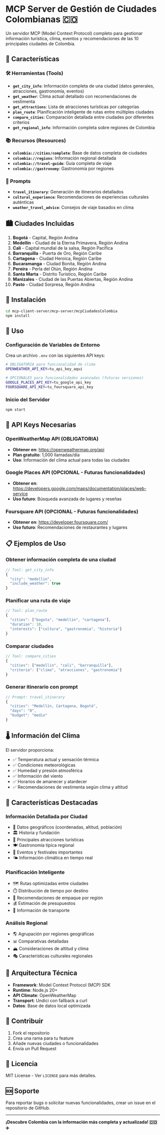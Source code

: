 # MCP Server de Gestión de Ciudades Colombianas 🇨🇴

Un servidor MCP (Model Context Protocol) completo para gestionar información turística, clima, eventos y recomendaciones de las 10 principales ciudades de Colombia.

## 🌟 Características

### 🛠️ Herramientas (Tools)
- **`get_city_info`**: Información completa de una ciudad (datos generales, atracciones, gastronomía, eventos)
- **`get_weather`**: Clima actual detallado con recomendaciones de vestimenta
- **`get_attractions`**: Lista de atracciones turísticas por categorías
- **`plan_route`**: Planificación inteligente de rutas entre múltiples ciudades
- **`compare_cities`**: Comparación detallada entre ciudades por diferentes criterios
- **`get_regional_info`**: Información completa sobre regiones de Colombia

### 📚 Recursos (Resources)
- **`colombia://cities/complete`**: Base de datos completa de ciudades
- **`colombia://regions`**: Información regional detallada
- **`colombia://travel-guide`**: Guía completa de viaje
- **`colombia://gastronomy`**: Gastronomía por regiones

### 💬 Prompts
- **`travel_itinerary`**: Generación de itinerarios detallados
- **`cultural_experience`**: Recomendaciones de experiencias culturales auténticas
- **`weather_travel_advice`**: Consejos de viaje basados en clima

## 🏙️ Ciudades Incluidas

1. **Bogotá** - Capital, Región Andina
2. **Medellín** - Ciudad de la Eterna Primavera, Región Andina
3. **Cali** - Capital mundial de la salsa, Región Pacífica
4. **Barranquilla** - Puerta de Oro, Región Caribe
5. **Cartagena** - Ciudad Heroica, Región Caribe
6. **Bucaramanga** - Ciudad Bonita, Región Andina
7. **Pereira** - Perla del Otún, Región Andina
8. **Santa Marta** - Distrito Turístico, Región Caribe
9. **Manizales** - Ciudad de las Puertas Abiertas, Región Andina
10. **Pasto** - Ciudad Sorpresa, Región Andina

## 🔧 Instalación

```bash
cd mcp-client-server/mcp-server/mcpCiudadesColombia
npm install
```

## 🚀 Uso

### Configuración de Variables de Entorno

Crea un archivo `.env` con las siguientes API keys:

```bash
# OBLIGATORIA para funcionalidad de clima
OPENWEATHER_API_KEY=tu_api_key_aqui

# OPCIONALES para funcionalidades avanzadas (futuras versiones)
GOOGLE_PLACES_API_KEY=tu_google_api_key
FOURSQUARE_API_KEY=tu_foursquare_api_key
```

### Inicio del Servidor

```bash
npm start
```

## 🔑 API Keys Necesarias

### OpenWeatherMap API (OBLIGATORIA)
- **Obtener en**: https://openweathermap.org/api
- **Plan gratuito**: 1,000 llamadas/día
- **Uso**: Información del clima actual para todas las ciudades

### Google Places API (OPCIONAL - Futuras funcionalidades)
- **Obtener en**: https://developers.google.com/maps/documentation/places/web-service
- **Uso futuro**: Búsqueda avanzada de lugares y reseñas

### Foursquare API (OPCIONAL - Futuras funcionalidades)
- **Obtener en**: https://developer.foursquare.com/
- **Uso futuro**: Recomendaciones de restaurantes y lugares

## 📋 Ejemplos de Uso

### Obtener información completa de una ciudad
```javascript
// Tool: get_city_info
{
  "city": "medellin",
  "include_weather": true
}
```

### Planificar una ruta de viaje
```javascript
// Tool: plan_route
{
  "cities": ["bogota", "medellin", "cartagena"],
  "duration": 10,
  "interests": ["cultura", "gastronomia", "historia"]
}
```

### Comparar ciudades
```javascript
// Tool: compare_cities
{
  "cities": ["medellin", "cali", "barranquilla"],
  "criteria": ["clima", "atracciones", "gastronomia"]
}
```

### Generar itinerario con prompt
```javascript
// Prompt: travel_itinerary
{
  "cities": "Medellín, Cartagena, Bogotá",
  "days": "8",
  "budget": "medio"
}
```

## 🌡️ Información del Clima

El servidor proporciona:
- ✅ Temperatura actual y sensación térmica
- ✅ Condiciones meteorológicas
- ✅ Humedad y presión atmosférica
- ✅ Información del viento
- ✅ Horarios de amanecer y atardecer
- ✅ Recomendaciones de vestimenta según clima y altitud

## 🎯 Características Destacadas

### Información Detallada por Ciudad
- 📍 Datos geográficos (coordenadas, altitud, población)
- 🏛️ Historia y fundación
- 🎨 Principales atracciones turísticas
- 🍽️ Gastronomía típica regional
- 🎉 Eventos y festivales importantes
- 🌤️ Información climática en tiempo real

### Planificación Inteligente
- 🗺️ Rutas optimizadas entre ciudades
- ⏱️ Distribución de tiempo por destino
- 🎒 Recomendaciones de empaque por región
- 💰 Estimación de presupuestos
- 🚌 Información de transporte

### Análisis Regional
- 🌎 Agrupación por regiones geográficas
- 📊 Comparativas detalladas
- 🏔️ Consideraciones de altitud y clima
- 🎭 Características culturales regionales

## 🔧 Arquitectura Técnica

- **Framework**: Model Context Protocol (MCP) SDK
- **Runtime**: Node.js 20+
- **API Climate**: OpenWeatherMap
- **Transport**: Undici con fallback a curl
- **Datos**: Base de datos local optimizada

## 📝 Contribuir

1. Fork el repositorio
2. Crea una rama para tu feature
3. Añade nuevas ciudades o funcionalidades
4. Envía un Pull Request

## 📄 Licencia

MIT License - Ver `LICENSE` para más detalles.

## 🆘 Soporte

Para reportar bugs o solicitar nuevas funcionalidades, crear un issue en el repositorio de GitHub.

---

**¡Descubre Colombia con la información más completa y actualizada! 🇨🇴✈️**

